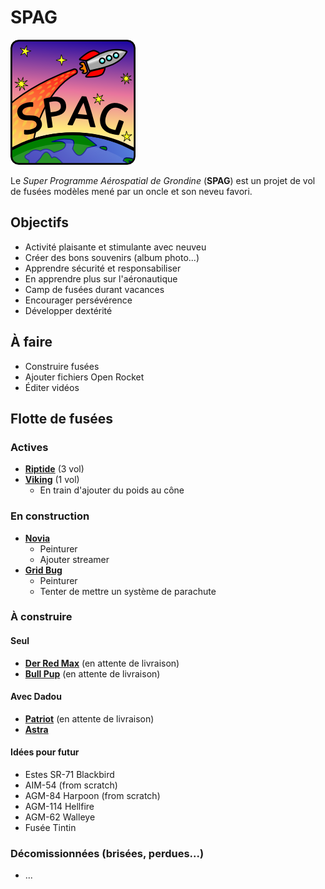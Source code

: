 # SPAG

![Super logo du SPAG!](https://raw.githubusercontent.com/enormandeau/SPAG/master/images/logo_spag/logo_spag_v03_small.png)

Le *Super Programme Aérospatial de Grondine* (**SPAG**) est un projet de vol
de fusées modèles mené par un oncle et son neveu favori.

## Objectifs

- Activité plaisante et stimulante avec neuveu
- Créer des bons souvenirs (album photo...)
- Apprendre sécurité et responsabiliser
- En apprendre plus sur l'aéronautique
- Camp de fusées durant vacances
- Encourager persévérence
- Développer dextérité

## À faire

- Construire fusées
- Ajouter fichiers Open Rocket
- Éditer vidéos

## Flotte de fusées

### Actives

- [**Riptide**](fusees/riptide.md) (3 vol)
- [**Viking**](fusees/viking.md) (1 vol)
  - En train d'ajouter du poids au cône

### En construction

- [**Novia**](fusees/novia.md)
  - Peinturer
  - Ajouter streamer
- [**Grid Bug**](fusees/grid_bug.md)
  - Peinturer
  - Tenter de mettre un système de parachute

### À construire

#### Seul

- [**Der Red Max**](fusees/der_red_max.md) (en attente de livraison)
- [**Bull Pup**](fusees/bull_pup.md) (en attente de livraison)

#### Avec Dadou

- [**Patriot**](fusees/patriot.md) (en attente de livraison)
- [**Astra**](fusees/astra.md)

#### Idées pour futur

  - Estes SR-71 Blackbird
  - AIM-54 (from scratch)
  - AGM-84 Harpoon (from scratch)
  - AGM-114 Hellfire
  - AGM-62 Walleye
  - Fusée Tintin

### Décomissionnées (brisées, perdues...)

- ...

